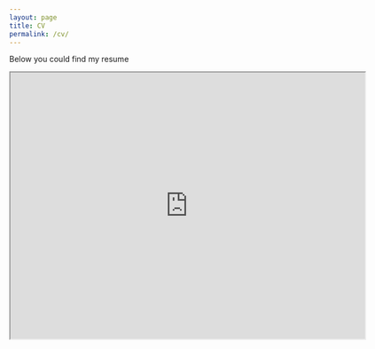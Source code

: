 ```yaml
---
layout: page
title: CV
permalink: /cv/
---
```

Below you could find my resume

<iframe src="https://drive.google.com/file/d/1QKJ13cbGVJbl-E56R94wRPlfMx-_v9ED/preview" width="640" height="480" allow="autoplay"></iframe>